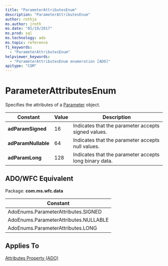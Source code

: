 ```yaml
---
title: "ParameterAttributesEnum"
description: "ParameterAttributesEnum"
author: rothja
ms.author: jroth
ms.date: "01/19/2017"
ms.prod: sql
ms.technology: ado
ms.topic: reference
f1_keywords:
  - "ParameterAttributesEnum"
helpviewer_keywords:
  - "ParameterAttributesEnum enumeration [ADO]"
apitype: "COM"
---
```

# ParameterAttributesEnum
Specifies the attributes of a [Parameter](./parameter-object.md) object.  
  
|Constant|Value|Description|  
|--------------|-----------|-----------------|  
|**adParamSigned**|16|Indicates that the parameter accepts signed values.|  
|**adParamNullable**|64|Indicates that the parameter accepts null values.|  
|**adParamLong**|128|Indicates that the parameter accepts long binary data.|  
  
## ADO/WFC Equivalent  
 Package: **com.ms.wfc.data**  
  
|Constant|  
|--------------|  
|AdoEnums.ParameterAttributes.SIGNED|  
|AdoEnums.ParameterAttributes.NULLABLE|  
|AdoEnums.ParameterAttributes.LONG|  
  
## Applies To  
 [Attributes Property (ADO)](./attributes-property-ado.md)